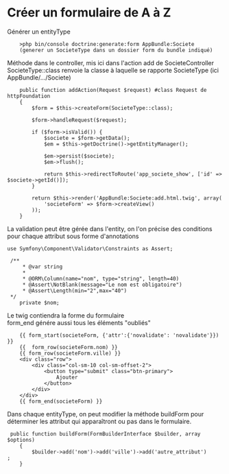 Créer un formulaire de A à Z
===

Générer un entityType

        >php bin/console doctrine:generate:form AppBundle:Societe
        (generer un SocieteType dans un dossier form du bundle indiqué)

Méthode dans le controller, mis ici dans l'action add de SocieteController
SocieteType::class renvoie la classe à laquelle se rapporte SocieteType (ici AppBundle/.../Societe)

        public function addAction(Request $request) #class Request de httpFoundation
        {
            $form = $this->createForm(SocieteType::class);
    
            $form->handleRequest($request);
    
            if ($form->isValid()) {
                $societe = $form->getData();
                $em = $this->getDoctrine()->getEntityManager();
    
                $em->persist($societe);
                $em->flush();
    
                return $this->redirectToRoute('app_societe_show', ['id' => $societe->getId()]);
            }
    
            return $this->render('AppBundle:Societe:add.html.twig', array(
                'societeForm' => $form->createView()
            ));
        }
        
La validation peut être gérée dans l'entity, on l'on précise des conditions pour chaque attribut sous forme d'annotations

    use Symfony\Component\Validator\Constraints as Assert;
    
     /**
         * @var string
         *
         * @ORM\Column(name="nom", type="string", length=40)
         * @Assert\NotBlank(message="Le nom est obligatoire")
         * @Assert\Length(min="2",max="40")
     */
        private $nom;

Le twig contiendra la forme du formulaire <br>
form_end génére aussi tous les éléments "oubliés"

        {{ form_start(societeForm, {'attr':{'novalidate': 'novalidate'}}) }}
        {{  form_row(societeForm.nom) }}
        {{ form_row(societeForm.ville) }}
        <div class="row">
            <div class="col-sm-10 col-sm-offset-2">
                <button type="submit" class="btn-primary">
                    Ajouter
                </button>
            </div>
        </div>
        {{ form_end(societeForm) }}
        
Dans chaque entityType, on peut modifier la méthode buildForm pour déterminer les attribut qui apparaîtront ou pas dans le formulaire.

     public function buildForm(FormBuilderInterface $builder, array $options)
        {
            $builder->add('nom')->add('ville')->add('autre_attribut')        ;
        }
        
